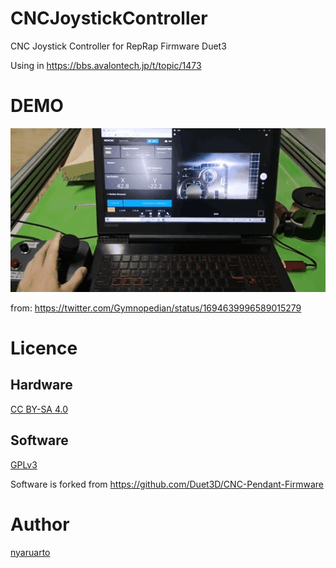 # CNCJoystickController
CNC Joystick Controller for RepRap Firmware Duet3

Using in 
https://bbs.avalontech.jp/t/topic/1473

# DEMO

![demo](https://raw.githubusercontent.com/nyarurato/CNCJoystickController/main/images/overview.gif)

from: https://twitter.com/Gymnopedian/status/1694639996589015279


# Licence
## Hardware
[CC BY-SA 4.0](https://creativecommons.org/licenses/by-sa/4.0/)

## Software
[GPLv3](https://www.gnu.org/licenses/gpl-3.0.html)

Software is forked from https://github.com/Duet3D/CNC-Pendant-Firmware

# Author
[nyaruarto](https://github.com/nyarurato)
